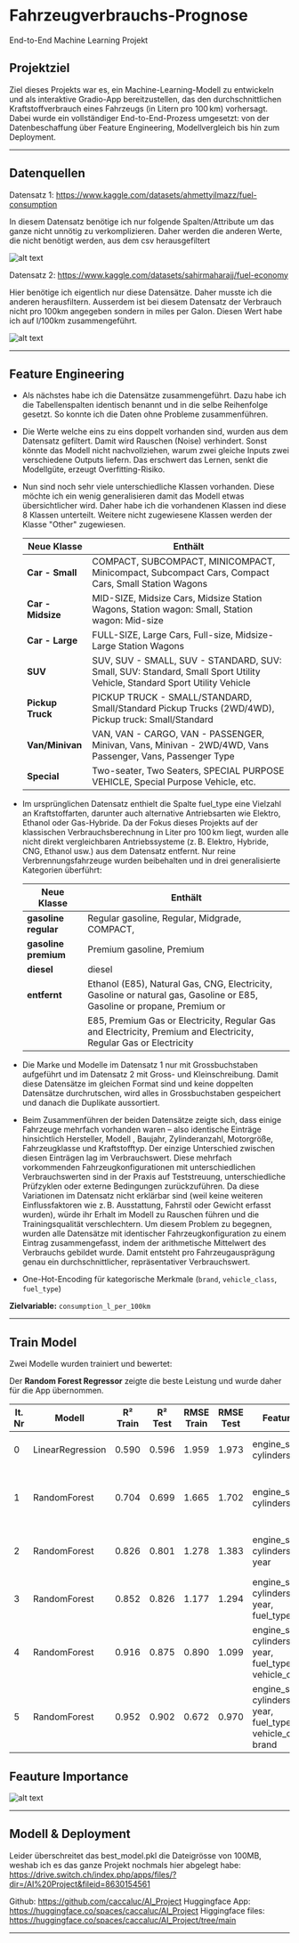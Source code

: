 
# Fahrzeugverbrauchs-Prognose  
End-to-End Machine Learning Projekt 

## Projektziel

Ziel dieses Projekts war es, ein Machine-Learning-Modell zu entwickeln und als interaktive Gradio-App bereitzustellen, das den durchschnittlichen Kraftstoffverbrauch eines Fahrzeugs (in Litern pro 100 km) vorhersagt.  
Dabei wurde ein vollständiger End-to-End-Prozess umgesetzt: von der Datenbeschaffung über Feature Engineering, Modellvergleich bis hin zum Deployment.

---

## Datenquellen

Datensatz 1: https://www.kaggle.com/datasets/ahmettyilmazz/fuel-consumption

In diesem Datensatz benötige ich nur folgende Spalten/Attribute um das ganze nicht unnötig zu verkomplizieren. 
Daher werden die anderen Werte, die nicht benötigt werden, aus dem csv herausgefiltert

![alt text](image-1.png)

Datensatz 2: https://www.kaggle.com/datasets/sahirmaharajj/fuel-economy

Hier benötige ich eigentlich nur diese Datensätze. Daher musste ich die anderen herausfiltern. 
Ausserdem ist bei diesem Datensatz der Verbrauch nicht pro 100km angegeben sondern in miles per Galon. 
Diesen Wert habe ich auf l/100km zusammengeführt.

![alt text](image.png)

---

## Feature Engineering


-   Als nächstes habe ich die Datensätze zusammengeführt. Dazu habe ich die Tabellenspalten identisch benannt und in die selbe Reihenfolge gesetzt.
    So konnte ich die Daten ohne Probleme zusammenführen. 

-   Die Werte welche eins zu eins doppelt vorhanden sind, wurden aus dem Datensatz gefiltert. Damit wird Rauschen (Noise) verhindert.
    Sonst könnte das Modell nicht nachvollziehen, warum zwei gleiche Inputs zwei verschiedene Outputs liefern. Das erschwert das Lernen, senkt die Modellgüte, erzeugt Overfitting-Risiko.

-   Nun sind noch sehr viele unterschiedliche Klassen vorhanden. Diese möchte ich ein wenig generalisieren damit das Modell etwas übersichtlicher wird.
    Daher habe ich die vorhandenen Klassen ind diese 8 Klassen unterteilt. Weitere nicht zugewiesene Klassen werden der Klasse "Other" zugewiesen.



    | Neue Klasse            | Enthält                                                                                  |
    | ---------------------- | ------------------------------------------------------------------------------------------------------------------------ |
    | **Car - Small**        | COMPACT, SUBCOMPACT, MINICOMPACT, Minicompact, Subcompact Cars, Compact Cars, Small Station Wagons                       |
    | **Car - Midsize**      | MID-SIZE, Midsize Cars, Midsize Station Wagons, Station wagon: Small, Station wagon: Mid-size                            |
    | **Car - Large**        | FULL-SIZE, Large Cars, Full-size, Midsize-Large Station Wagons                                                           |
    | **SUV**                | SUV, SUV - SMALL, SUV - STANDARD, SUV: Small, SUV: Standard, Small Sport Utility Vehicle, Standard Sport Utility Vehicle |
    | **Pickup Truck**       | PICKUP TRUCK - SMALL/STANDARD, Small/Standard Pickup Trucks (2WD/4WD), Pickup truck: Small/Standard                      |
    | **Van/Minivan**        | VAN, VAN - CARGO, VAN - PASSENGER, Minivan, Vans, Minivan - 2WD/4WD, Vans Passenger, Vans, Passenger Type                |
    | **Special**            | Two-seater, Two Seaters, SPECIAL PURPOSE VEHICLE, Special Purpose Vehicle, etc.                                          |


-   Im ursprünglichen Datensatz enthielt die Spalte fuel_type eine Vielzahl an Kraftstoffarten, darunter auch alternative Antriebsarten wie Elektro, Ethanol oder Gas-Hybride. 
    Da der Fokus dieses Projekts auf der klassischen Verbrauchsberechnung in Liter pro 100 km liegt, wurden alle nicht direkt vergleichbaren Antriebssysteme (z. B. Elektro, Hybride, CNG, Ethanol usw.) aus dem Datensatz entfernt. 
    Nur reine Verbrennungsfahrzeuge wurden beibehalten und in drei generalisierte Kategorien überführt:

    | Neue Klasse            | Enthält                                                                                  |
    | ---------------------- | ------------------------------------------------------------------------------------------------------------------------ |
    | **gasoline regular**   | Regular gasoline, Regular, Midgrade, COMPACT,                                                                            |
    | **gasoline premium**   | Premium gasoline, Premium                                                                                                |
    | **diesel**             | diesel                                                                                                                   |
    | **entfernt**           | Ethanol (E85), Natural Gas, CNG, Electricity, Gasoline or natural gas, Gasoline or E85, Gasoline or propane, Premium or  |
    |                        | E85, Premium Gas or Electricity, Regular Gas and Electricity, Premium and Electricity, Regular Gas or Electricity        |


-   Die Marke und Modelle im Datensatz 1 nur mit Grossbuchstaben aufgeführt und im Datensatz 2 mit Gross- und Kleinschreibung.
    Damit diese Datensätze im gleichen Format sind und keine doppelten Datensätze durchrutschen, wird alles in Grossbuchstaben gespeichert und danach die Duplikate aussortiert.


-   Beim Zusammenführen der beiden Datensätze zeigte sich, dass einige Fahrzeuge mehrfach vorhanden waren – also identische Einträge hinsichtlich Hersteller, Modell , Baujahr, Zylinderanzahl, Motorgröße, Fahrzeugklasse und Kraftstofftyp. Der einzige Unterschied zwischen diesen Einträgen lag im Verbrauchswert.
    Diese mehrfach vorkommenden Fahrzeugkonfigurationen mit unterschiedlichen Verbrauchswerten sind in der Praxis auf Teststreuung, unterschiedliche Prüfzyklen oder externe Bedingungen zurückzuführen. Da diese Variationen im Datensatz nicht erklärbar sind (weil keine weiteren Einflussfaktoren wie z. B. Ausstattung, Fahrstil oder Gewicht erfasst wurden), würde ihr Erhalt im Modell zu Rauschen führen und die Trainingsqualität verschlechtern.
    Um diesem Problem zu begegnen, wurden alle Datensätze mit identischer Fahrzeugkonfiguration zu einem Eintrag zusammengefasst, indem der arithmetische Mittelwert des Verbrauchs gebildet wurde. Damit entsteht pro Fahrzeugausprägung genau ein durchschnittlicher, repräsentativer Verbrauchswert.

-   One-Hot-Encoding für kategorische Merkmale (`brand`, `vehicle_class`, `fuel_type`)

**Zielvariable:** `consumption_l_per_100km`

---

## Train Model

Zwei Modelle wurden trainiert und bewertet:

Der **Random Forest Regressor** zeigte die beste Leistung und wurde daher für die App übernommen.


| It. Nr | Modell           | R² Train | R² Test | RMSE Train | RMSE Test | Features                                                       | Kommentar                                                  |
|--------|------------------|----------|---------|------------|-----------|----------------------------------------------------------------|------------------------------------------------------------|
| 0      | LinearRegression | 0.590    | 0.596   | 1.959      | 1.973     | engine_size_l, cylinders                                       | Basislinie – zu einfach, hohe Fehlerwerte                  |
| 1      | RandomForest     | 0.704    | 0.699   | 1.665      | 1.702     | engine_size_l, cylinders                                       | Stärker als linear, gute erste nichtlineare Prognose       |
| 2      | RandomForest     | 0.826    | 0.801   | 1.278      | 1.383     | engine_size_l, cylinders, year                                 | Jahr als Feature bringt klare Verbesserung                 |
| 3      | RandomForest     | 0.852    | 0.826   | 1.177      | 1.294     | engine_size_l, cylinders, year, fuel_type                      | Kraftstofftyp verbessert Generalisierung weiter            |
| 4      | RandomForest     | 0.916    | 0.875   | 0.890      | 1.099     | engine_size_l, cylinders, year, fuel_type, vehicle_class       | sehr sinnvoll – Klassen sind deutlich relevant     |
| 5      | RandomForest     | 0.952    | 0.902   | 0.672      | 0.970     | engine_size_l, cylinders, year, fuel_type, vehicle_class, brand| brand bringt starke Verbesserung, aber Gefahr von Overfit  |

## Feauture Importance

![alt text](image-2.png)




---

## Modell & Deployment

Leider überschreitet das best_model.pkl die Dateigrösse von 100MB, weshab ich es das ganze Projekt nochmals hier abgelegt habe: https://drive.switch.ch/index.php/apps/files/?dir=/AI%20Project&fileid=8630154561 

Github: https://github.com/caccaluc/AI_Project
Huggingface App: https://huggingface.co/spaces/caccaluc/AI_Project
Higgingface files: https://huggingface.co/spaces/caccaluc/AI_Project/tree/main

---

